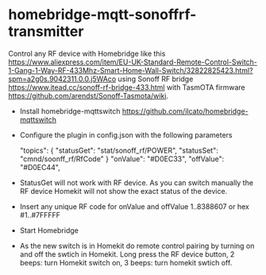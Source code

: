# homebridge-mqtt-sonoffrf-transmitter

Control any RF device with Homebridge like this https://www.aliexpress.com/item/EU-UK-Standard-Remote-Control-Switch-1-Gang-1-Way-RF-433Mhz-Smart-Home-Wall-Switch/32822825423.html?spm=a2g0s.9042311.0.0.j5WAco using Sonoff RF bridge https://www.itead.cc/sonoff-rf-bridge-433.html with TasmOTA firmware https://github.com/arendst/Sonoff-Tasmota/wiki.

+ Install homebridge-mqttswitch https://github.com/ilcato/homebridge-mqttswitch
+ Configure the plugin in config.json with the following parameters
    
    "topics": {
      "statusGet": 	"stat/sonoff_rf/POWER",
      "statusSet": 	"cmnd/soonff_rf/RfCode"
    }
    "onValue": "#D0EC33",
    "offValue": "#D0EC44",
    
+ StatusGet will not work with RF device. As you can switch manually the RF device Homekit will not show the exact status of the device.
+ Insert any unique RF code for onValue and offValue 1..8388607 or hex #1..#7FFFFF
+ Start Homebridge
+ As the new switch is in Homekit do remote control pairing by turning on and off the swtich in Homekit. Long press the RF device button, 2 beeps: turn Homekit switch on, 3 beeps: turn homekit swtich off.
